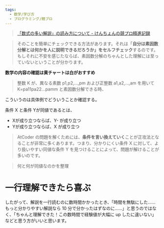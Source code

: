```yaml
---
tags:
  - 数学/学び方
  - プログラミング/競プロ
---
```

>[「数式の多い解説」の読み方について - けんちょんの競プロ精進記録](https://drken1215.hatenablog.com/entry/2023/07/30/130100)

>そのことを簡単にチェックできる方法があります。それは「**自分は素因数分解とは何かを人に説明できるだろうか」をセルフチェック**するのです。もしそれに不安を感じたならば、素因数分解のちゃんとした理解には至っていないということが分かります。

**数学の内容の確認は黄チャートは白がおすすめ**

>整数 K が、異なる素数 p1,p2,…,pm および正整数 a1,a2,…,am を用いて K=pa11pa22…pamm と素因数分解できる時、

こういうのは具体例でどういうことか確認する。

条件 X と条件 Yが同値であるとは、
- Xが成り立つならば、Y- が成り立つ
- Yが成り立つならば、X が成り立つ


>AtCoder の問題を解くためには、**条件を言い換えていく**ことが正攻法となることが非常に多くあります。つまり、分かりにくい条件 X に対して、より扱いやすい同値な条件 Y を見つけることによって、問題が解けることが多いのです。

>何と何が同値なのかを整理

# 一行理解できたら喜ぶ

したがって、解説を一行読むのに数時間かかったとき、「時間を無駄にした......もっと分かりやすい解説なら 10 分で分かったはずなのに......」と思うのではなく、「ちゃんと理解できた！この数時間で経験値が大幅に up したに違いない」などと思う方がいいと思います。

